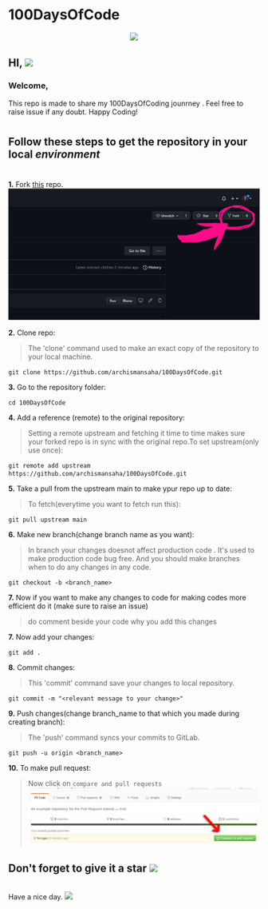 # 100DaysOfCode
<p align="center"> <img src="https://media.giphy.com/media/du3J3cXyzhj75IOgvA/giphy.gif" width="250px" >
</p> 

## HI, <img src="https://raw.githubusercontent.com/MartinHeinz/MartinHeinz/master/wave.gif" width="30px">
###  **Welcome,**
<p> 
This repo is made to share my 100DaysOfCoding jounrney . Feel free to raise issue if any doubt. Happy Coding!
</p>

#

## Follow these steps to get the repository in your local _environment_
#



**1.** Fork [this](https://github.com/archismansaha/100DaysOfCode.git) repo.
![fork](./Images/Capture.PNG)

 **2.** Clone repo:
 >The 'clone' command used to make an exact copy of the repository to your local machine.
 
 ```
 git clone https://github.com/archismansaha/100DaysOfCode.git 
 ```
**3.** Go to the repository folder:

```
cd 100DaysOfCode
```
**4.** Add a reference (remote) to the original repository:
> Setting a remote upstream and fetching it time to time makes sure your forked repo is in sync with the original repo.To set upstream(only use once):
```
git remote add upstream https://github.com/archismansaha/100DaysOfCode.git
```

**5.** Take a pull from the upstream main to make ypur repo up to date:
>To fetch(everytime you want to fetch run this):
```
git pull upstream main
```
**6.** Make new branch(change branch name as you want):
> In branch your changes doesnot affect production code . It's used to make production code bug free. And you should make branches when to do any changes in any code. 
```
git checkout -b <branch_name>
```
**7.** Now if you want to make any changes to code for making codes more efficient do it (make sure to raise an issue)
 >do comment beside your code why you add this changes

**7.** Now add your changes:

```
git add .
```

**8.** Commit changes:
>This 'commit' command save your  changes to local repository.

```
git commit -m "<relevant message to your change>"
```
**9.** Push changes(change branch_name to that which you made during creating branch):
>The 'push' command  syncs your commits to GitLab.
```
git push -u origin <branch_name>
```
**10.** To make pull request:

>Now click on `compare and pull requests`
![Pull Request](./Images/Capture2.PNG)

## Don't forget to give it a star <img src="https://img.icons8.com/emoji/48/000000/glowing-star.png" width="30px"/>
 
 </br>
Have a nice day. <img src="https://img.icons8.com/emoji/48/000000/smiling-face-with-smiling-eyes.png"/>

